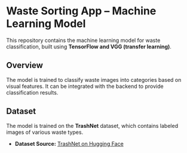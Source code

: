 # Waste Sorting App – Machine Learning Model  

This repository contains the machine learning model for waste classification, built using **TensorFlow and VGG (transfer learning)**.  

## Overview  
The model is trained to classify waste images into categories based on visual features. It can be integrated with the backend to provide classification results.  

## Dataset  
The model is trained on the **TrashNet** dataset, which contains labeled images of various waste types.  
- **Dataset Source:** [TrashNet on Hugging Face](https://huggingface.co/datasets/garythung/trashnet)  
 
   


